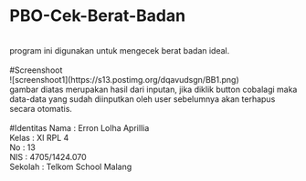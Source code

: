 # PBO-Cek-Berat-Badan
<br>
program ini digunakan untuk mengecek berat badan ideal. 
<br><br>
#Screenshoot
<br>
![screenshoot1](https://s13.postimg.org/dqavudsgn/BB1.png)
<br>
gambar diatas merupakan hasil dari inputan, jika diklik button cobalagi maka data-data yang sudah diinputkan oleh user sebelumnya akan terhapus secara otomatis.
<br><br>
#Identitas
Nama : Erron Lolha Aprillia<br>
Kelas : XI RPL 4<br>
No : 13<br>
NIS : 4705/1424.070<br>
Sekolah : Telkom School Malang<br>
